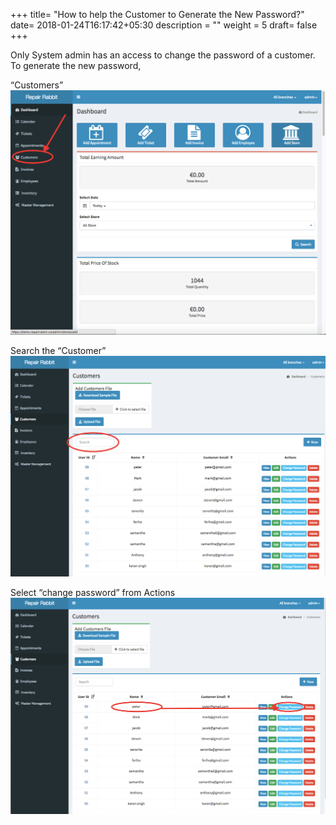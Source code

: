 +++
title= "How to help the Customer to Generate the New Password?"
date= 2018-01-24T16:17:42+05:30
description = ""
weight = 5
draft= false
+++

Only System admin has an access to change the password of a customer. To generate the new password, 

“Customers”
![How to help the customer to generate the new password?](/images/customers/how_can_i_help_the_customer_to_generate_the_new_password/go_to_customers.png)

Search the “Customer”
![How to help the customer to generate the new password?](/images/customers/how_can_i_help_the_customer_to_generate_the_new_password/search_the_customer.png)

Select “change password” from Actions
![How to help the customer to generate the new password?](/images/customers/how_can_i_help_the_customer_to_generate_the_new_password/select_the_customer_and_click_password.png)






